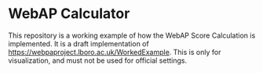 # WebAP Calculator
This repository is a working example of how the WebAP Score Calculation is implemented. It is a draft implementation of https://webpaproject.lboro.ac.uk/WorkedExample.
This is only for visualization, and must not be used for official settings.